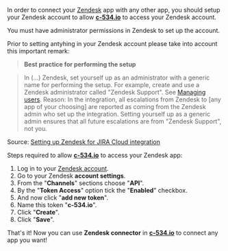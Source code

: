 In order to connect your <a href="https://www.zendesk.com/" target="_blank">Zendesk</a> app with any other app, you should setup your Zendesk account to allow **<a href="https://app.c-534.io" target="_blank">c-534.io</a>** to access your Zendesk account.

You must have administrator permissions in Zendesk to set up the account.

Prior to setting antyhing in your Zendesk account please take into account this important remark:
> **Best practice for performing the setup**

> In (...) Zendesk, set yourself up as an administrator with a generic name for performing the setup. For example, create and use a Zendesk administrator called "Zendesk Support". See [Managing users](https://support.zendesk.com/hc/en-us/articles/203662056-Managing-users). Reason: In the integration, all escalations from Zendesk to [any app of your choosing] are reported as coming from the Zendesk admin who set up the integration. Setting yourself up as a generic admin ensures that all future escalations are from "Zendesk Support", not you.

Source: <a href="https://support.zendesk.com/hc/en-us/articles/203660196-Setting-up-Zendesk-for-JIRA-OnDemand-integration" target="_blank">Setting up Zendesk for JIRA Cloud integration</a>

Steps required to allow **<a href="https://app.c-534.io" target="_blank">c-534.io</a>** to access your Zendesk app:  

1. Log in to your <a href="https://www.zendesk.com/login/" target="_blank">Zendesk account</a>.
1. Go to your Zendesk **account settings**.
1. From the "**Channels**" sections choose "**API**".
1. By the "**Token Access**" option tick the "**Enabled**" checkbox.
1. And now click "**add new token**".
1. Name this token "**c-534.io**".
1. Click "**Create**".
1. Click "**Save**".

That's it! Now you can use **Zendesk connector** in **<a href="https://app.c-534.io" target="_blank">c-534.io</a>** to connect any app you want!